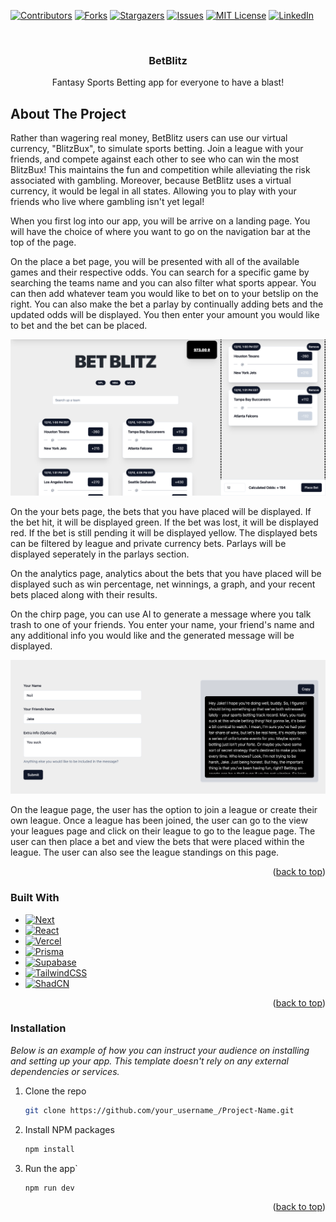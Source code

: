 <!-- Improved compatibility of back to top link: See: https://github.com/othneildrew/Best-README-Template/pull/73 -->
<a name="readme-top"></a>
<!--
*** Thanks for checking out the Best-README-Template. If you have a suggestion
*** that would make this better, please fork the repo and create a pull request
*** or simply open an issue with the tag "enhancement".
*** Don't forget to give the project a star!
*** Thanks again! Now go create something AMAZING! :D
-->



<!-- PROJECT SHIELDS -->
<!--
*** I'm using markdown "reference style" links for readability.
*** Reference links are enclosed in brackets [ ] instead of parentheses ( ).
*** See the bottom of this document for the declaration of the reference variables
*** for contributors-url, forks-url, etc. This is an optional, concise syntax you may use.
*** https://www.markdownguide.org/basic-syntax/#reference-style-links
-->
[![Contributors][contributors-shield]][contributors-url]
[![Forks][forks-shield]][forks-url]
[![Stargazers][stars-shield]][stars-url]
[![Issues][issues-shield]][issues-url]
[![MIT License][license-shield]][license-url]
[![LinkedIn][linkedin-shield]][linkedin-url]



<!-- PROJECT LOGO -->
<br />
<div align="center">
  <!-- <a href="https://github.com/othneildrew/Best-README-Template">
    <img src="images/logo.png" alt="Logo" width="80" height="80">
  </a> -->

  <h3 align="center">BetBlitz</h3>
 
  <p align="center">
    Fantasy Sports Betting app for everyone to have a blast!
    <br />
    <!-- <a href="https://github.com/othneildrew/Best-README-Template"><strong>Explore the docs »</strong></a>
    <br />
    <br />
    <a href="https://github.com/othneildrew/Best-README-Template">View Demo</a>
    ·
    <a href="https://github.com/othneildrew/Best-README-Template/issues">Report Bug</a>
    ·
    <a href="https://github.com/othneildrew/Best-README-Template/issues">Request Feature</a> -->
  </p>
</div>


<!-- ABOUT THE PROJECT -->
## About The Project


Rather than wagering real money, BetBlitz users can use our virtual currency, "BlitzBux", to simulate sports betting. Join a league with your friends, and compete against each other to see who can win the most BlitzBux! This maintains the fun and competition while alleviating the risk associated with gambling. Moreover, because BetBlitz uses a virtual currency, it would be legal in all states. Allowing you to play with your friends who live where gambling isn't yet legal!

When you first log into our app, you will be arrive on a landing page. You will have the choice of where you want to go on the navigation bar at the top of the page. 

On the place a bet page, you will be presented with all of the available games and their respective odds. You can search for a specific game by searching the teams name and you can also filter what sports appear. You can then add whatever team you would like to bet on to your betslip on the right. You can also make the bet a parlay by continually adding bets and the updated odds will be displayed. You then enter your amount you would like to bet and the bet can be placed. 

![Alt text](./images/Screen%20Shot%202023-12-06%20at%209.13.14%20PM.png)

On the your bets page, the bets that you have placed will be displayed. If the bet hit, it will be displayed green. If the bet was lost, it will be displayed red. If the bet is still pending it will be displayed yellow. The displayed bets can be filtered by league and private currency bets. Parlays will be displayed seperately in the parlays section.

On the analytics page, analytics about the bets that you have placed will be displayed such as win percentage, net winnings, a graph, and your recent bets placed along with their results.


On the chirp page, you can use AI to generate a message where you talk trash to one of your friends. You enter your name, your friend's name and any additional info you would like and the generated message will be displayed. 


![Alt text](./images/Screen%20Shot%202023-12-06%20at%208.56.36%20PM.png)

On the league page, the user has the option to join a league or create their own league. Once a league has been joined, the user can go to the view your leagues page and click on their league to go to the league page. The user can then place a bet and view the bets that were placed within the league. The user can also see the league standings on this page. 

<p align="right">(<a href="#readme-top">back to top</a>)</p>

### Built With
* [![Next][Next.js]][Next-url]
* [![React][React.js]][React-url]
* [![Vercel][Vercel.com]][Vercel-url]
* [![Prisma][Prisma.io]][Prisma-url]
* [![Supabase][Supabase.com]][Supabase-url]
* [![TailwindCSS][Tailwindcss.com]][Tailwind-url]
* [![ShadCN][ShadCN.com]][ShadCN-url]

<p align="right">(<a href="#readme-top">back to top</a>)</p>

### Installation

_Below is an example of how you can instruct your audience on installing and setting up your app. This template doesn't rely on any external dependencies or services._

1. Clone the repo
   ```sh
   git clone https://github.com/your_username_/Project-Name.git
   ```
2. Install NPM packages
   ```sh
   npm install
   ```
3. Run the app`
   ```sh
   npm run dev
   ```

<p align="right">(<a href="#readme-top">back to top</a>)</p>

<!-- MARKDOWN LINKS & IMAGES -->
<!-- https://www.markdownguide.org/basic-syntax/#reference-style-links -->
[contributors-shield]: https://img.shields.io/github/contributors/othneildrew/Best-README-Template.svg?style=for-the-badge
[contributors-url]: https://github.com/othneildrew/Best-README-Template/graphs/contributors
[forks-shield]: https://img.shields.io/github/forks/othneildrew/Best-README-Template.svg?style=for-the-badge
[forks-url]: https://github.com/othneildrew/Best-README-Template/network/members
[stars-shield]: https://img.shields.io/github/stars/othneildrew/Best-README-Template.svg?style=for-the-badge
[stars-url]: https://github.com/othneildrew/Best-README-Template/stargazers
[issues-shield]: https://img.shields.io/github/issues/othneildrew/Best-README-Template.svg?style=for-the-badge
[issues-url]: https://github.com/othneildrew/Best-README-Template/issues
[license-shield]: https://img.shields.io/github/license/othneildrew/Best-README-Template.svg?style=for-the-badge
[license-url]: https://github.com/othneildrew/Best-README-Template/blob/master/LICENSE.txt
[linkedin-shield]: https://img.shields.io/badge/-LinkedIn-black.svg?style=for-the-badge&logo=linkedin&colorB=555
[linkedin-url]: https://linkedin.com/in/othneildrew
[product-screenshot]: images/screenshot.png
[Next.js]: https://img.shields.io/badge/next.js-000000?style=for-the-badge&logo=nextdotjs&logoColor=white
[Next-url]: https://nextjs.org/
[React.js]: https://img.shields.io/badge/React-20232A?style=for-the-badge&logo=react&logoColor=61DAFB
[React-url]: https://reactjs.org/
[Vercel.com]: https://img.shields.io/badge/Vercel-black?style=for-the-badge&logo=vercel
[Vercel-url]: https://vercel.com/
[Prisma.io]: https://img.shields.io/badge/Prisma-mediumpurple?style=for-the-badge&logo=prisma
[Prisma-url]: https://www.prisma.io/
[Supabase.com]: https://img.shields.io/badge/Supabase-grey?style=for-the-badge&logo=supabase
[Supabase-url]: https://supabase.com/ 
[Tailwindcss.com]: https://img.shields.io/badge/Tailwind_CSS-grey?style=for-the-badge&logo=tailwindcss
[Tailwind-url]: https://tailwindcss.com/
[ShadCN.com]: https://img.shields.io/badge/%40ShadCN-black?style=for-the-badge
[ShadCN-url]: https://ui.shadcn.com/
